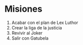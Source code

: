 # Misiones

1. Acabar con el plan de Lex Luthor
2. Crear la liga de la justicia
3. Revivir al Joker
4. Salir con Gatubela
